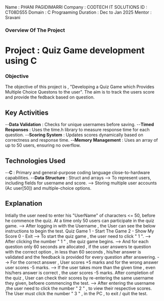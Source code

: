 Name : PHANI PAGIDIMARRI
Company : CODTECH IT SOLUTIONS
ID : CT08DS55
Domain : C Prograaming
Duration : Dec to Jan 2025
Mentor : Sravani 

### Overview Of The Project
# Project : Quiz Game development using C 

### Objective
The objective of this project is , "Developing a Quiz Game which Provides Multiple Choice Questons to the user". The aim is to track the users score and provide the fedback based on question. 

## Key Activities 
--**Data Validation** : Checks for unique usernames before saving.
--**Timed Responses** : Uses the time.h library to measure response time for each question.
--**Scoring System** : Updates scores dynamically based on correctness and response time.
--**Memory Management** : Uses an array of up to 50 users, ensuring no overflow.

## Technologies Used 
--**C** : Primary and general-purpose coding language close-to-hardware capabilities.
--**Data Structure** : Struct and arrays
                              --> To represent users, including fields for username and score.
                              --> Storing multiple user accounts (Ac user[50]) and multiple-choice options.
                              
## Explanation
Intially the user need to enter his "UserName" of characters <= 50, before he commence the quiz. At a time only 50 users can participate in the quiz game. 
--> After logging in with the Username , the User can see the below instructions to begin the test.
                                Quiz Game
                            1 - Start The Game
                            2 - Show My Score
                            0 - Exit
--> To start the quiz game , the user need to click " 1 ".
--> After clicking the number " 1 " , the quiz game begins. 
--> And for each question only 60 seconds are allocated , if the user answers te question with the correct option , in less than 60 seconds , his/her answer is validated and the feedback is provided for every question after answering. 
--> For the correct answer , User scores +5 marks and for the wrong answer user scores -5 marks.
--> If the user takes more than the given time , even his/hers answer is correct , the user scores -5 marks. 
After completion of the quiz , User can check their scores by re-entering the same username they given, befoere commencing the test. 
--> After entering the username ,the user need to click the number " 2 " , to view their respective scores. 
The User must click the number " 3 " , in the PC , to exit / quit the test. 
